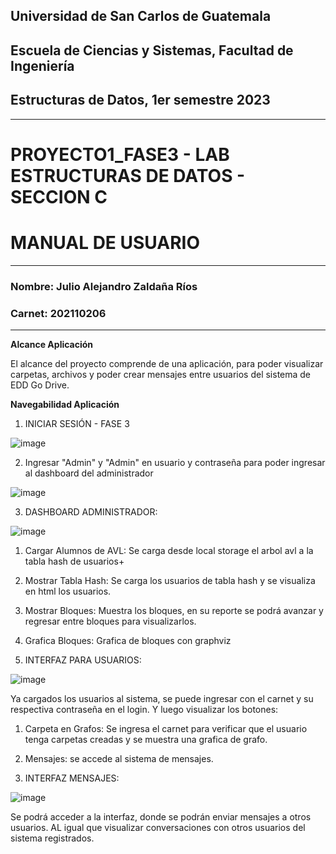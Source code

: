 ## Universidad de San Carlos de Guatemala
## Escuela de Ciencias y Sistemas, Facultad de Ingeniería
## Estructuras de Datos, 1er semestre 2023
-----
# PROYECTO1_FASE3 - LAB ESTRUCTURAS DE DATOS - SECCION C
# MANUAL DE USUARIO
-----
### Nombre: Julio Alejandro Zaldaña Ríos
### Carnet: 202110206
-----

**Alcance Aplicación**

El alcance del proyecto comprende de una aplicación, para poder visualizar carpetas, archivos y poder crear mensajes entre usuarios del sistema de EDD Go Drive. 

**Navegabilidad Aplicación**

1. INICIAR SESIÓN - FASE 3

![image](https://user-images.githubusercontent.com/98117383/236694026-4e2578fd-b220-433e-85d9-f751f82e8c85.png)



2. Ingresar "Admin" y "Admin" en usuario y contraseña para poder ingresar al dashboard del administrador

![image](https://user-images.githubusercontent.com/98117383/236694062-7e91eae1-612f-418b-b570-e45a96b9243f.png)

3. DASHBOARD ADMINISTRADOR:

![image](https://user-images.githubusercontent.com/98117383/236694083-543aed1b-533e-4a06-b494-6c210000e1dd.png)

1. Cargar Alumnos de AVL: Se carga desde local storage el arbol avl a la tabla hash de usuarios+
2. Mostrar Tabla Hash: Se carga los usuarios de tabla hash y se visualiza en html los usuarios.
3. Mostrar Bloques: Muestra los bloques, en su reporte se podrá avanzar y regresar entre bloques para visualizarlos.
4. Grafica Bloques: Grafica de bloques con graphviz

4. INTERFAZ PARA USUARIOS:

![image](https://user-images.githubusercontent.com/98117383/236694212-3ceb0a31-832d-4789-bd6a-9e688ac120ef.png)

Ya cargados los usuarios al sistema, se puede ingresar con el carnet y su respectiva contraseña en el login.
 Y luego visualizar los botones:
 
 1. Carpeta en Grafos: Se ingresa el carnet para verificar que el usuario tenga carpetas creadas y se muestra una grafica de grafo.
 2. Mensajes: se accede al sistema de mensajes.


5. INTERFAZ MENSAJES:


![image](https://user-images.githubusercontent.com/98117383/236694284-8b14caf6-dc1c-4ac5-8426-2ef8cff98b72.png)

Se podrá acceder a la interfaz, donde se podrán enviar mensajes a otros usuarios. AL igual que visualizar conversaciones con otros usuarios del sistema registrados.
